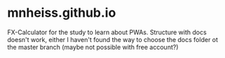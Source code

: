 # mnheiss.github.io

FX-Calculator for the study to learn about PWAs.
Structure with docs doesn't work, either I haven't found the way to choose the docs folder ot the master branch 
(maybe not possible with free account?)
